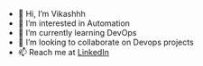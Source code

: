 - 👋 Hi, I’m Vikashhh
- 👀 I’m interested in Automation
- 🌱 I’m currently learning DevOps
- 💞️ I’m looking to collaborate on Devops projects
- 📫 Reach me at [LinkedIn](https://www.linkedin.com/in/vikash-4981b620a)
<!---
vikashraj1/vikashraj1 is a ✨ special ✨ repository because its `README.md` (this file) appears on your GitHub profile.
You can click the Preview link to take a look at your changes.
--->
